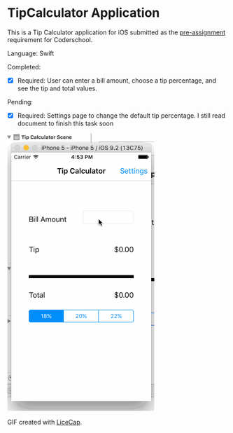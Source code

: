 # TipCalculator Application

This is a Tip Calculator application for iOS submitted as the [pre-assignment](https://github.com/leovinh/Tip-Calculator-application.git) requirement for Coderschool.

Language: Swift

Completed:

* [x] Required: User can enter a bill amount, choose a tip percentage, and see the tip and total values.

Pending:
* [x] Required: Settings page to change the default tip percentage. I still read document to finish this task soon


![Video Walkthrough](coderschool-submit.gif)

GIF created with [LiceCap](http://www.cockos.com/licecap/).


